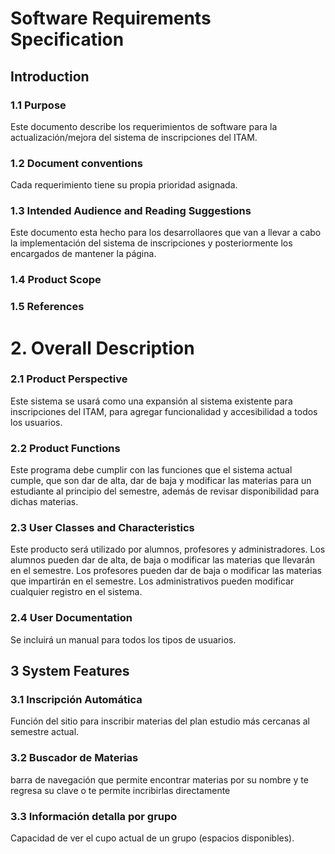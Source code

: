 # Software Requirements Specification

## Introduction
### 1.1 Purpose
Este documento describe los requerimientos de software para la actualización/mejora del sistema de inscripciones del ITAM.

### 1.2 Document conventions
Cada requerimiento tiene su propia prioridad asignada.

### 1.3 Intended Audience and Reading Suggestions
Este documento esta hecho para los desarrollaores que van a llevar a cabo la implementación del sistema de inscripciones y posteriormente los encargados de mantener la página. 

### 1.4 Product Scope

### 1.5 References 

# 2. Overall Description

### 2.1 Product Perspective

Este sistema se usará como una expansión al sistema existente para inscripciones del ITAM, para agregar funcionalidad y accesibilidad a todos los usuarios.

### 2.2 Product Functions

Este programa debe cumplir con las funciones que el sistema actual cumple, que son dar de alta, dar de baja y modificar las materias para un estudiante al principio del semestre, además de revisar disponibilidad para dichas materias.

### 2.3 User Classes and Characteristics

Este producto será utilizado por alumnos, profesores y administradores.
Los alumnos pueden dar de alta, de baja o modificar las materias que llevarán en el semestre.
Los profesores pueden dar de baja o modificar las materias que impartirán en el semestre.
Los administrativos pueden modificar cualquier registro en el sistema.

### 2.4 User Documentation

Se incluirá un manual para todos los tipos de usuarios. 

## 3 System Features 

### 3.1 Inscripción Automática 
  Función del sitio para inscribir materias del plan estudio más cercanas al semestre actual.

### 3.2 Buscador de Materias
  barra de navegación que permite encontrar materias por su nombre y te regresa su clave o te permite incribirlas directamente

### 3.3 Información detalla por grupo
  Capacidad de ver el cupo actual de un grupo (espacios disponibles).

